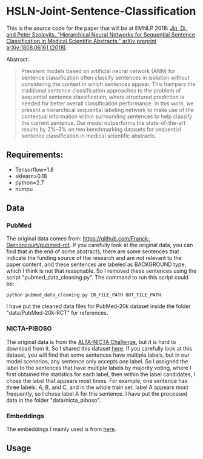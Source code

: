 # HSLN-Joint-Sentence-Classification
This is the source code for the paper that will be at EMNLP 2018: [Jin, Di, and Peter Szolovits. "Hierarchical Neural Networks for Sequential Sentence Classification in Medical Scientific Abstracts." arXiv preprint arXiv:1808.06161 (2018)](https://arxiv.org/abs/1808.06161).

Abstract:

>Prevalent models based on artificial neural network (ANN) for sentence classification often classify sentences in isolation without considering the context in which sentences appear. This hampers the traditional sentence classification approaches to the problem of sequential sentence classification, where structured prediction is needed for better overall classification performance. In this work, we present a hierarchical sequential labeling network to make use of the contextual information within surrounding sentences to help classify the current sentence. Our model outperforms the state-of-the-art results by 2%-3% on two benchmarking datasets for sequential sentence classification in medical scientific abstracts.

## Requirements:

* Tensorflow=1.8
* sklearn>0.18
* python=2.7
* numpu

## Data
### PubMed
The original data comes from: https://github.com/Franck-Dernoncourt/pubmed-rct. If you carefully look at the original data, you can find that in the end of some abstracts, there are some sentences that indicate the funding source of the research and are not relevant to the paper content, and these sentences are labeled as BACKGROUND type, which I think is not that reasonable. So I removed these sentences using the script "pubmed_data_cleaning.py". The command to run this script could be:

```
python pubmed_data_cleaning.py IN_FILE_PATH OUT_FILE_PATH
```

I have put the cleaned data files for PubMed-20k dataset inside the folder "data/PubMed-20k-RCT" for references.

### NICTA-PIBOSO
The original data is from the [ALTA-NICTA Challenge](https://www.kaggle.com/c/alta-nicta-challenge2), but it is hard to download from it. So I shared this dataset [here](https://github.com/jind11/NICTA-PIBOSO-Dataset). If you carefully look at this dataset, you will find that some sentences have multiple labels, but in our model scenerios, any sentence only accepts one label. So I assigned the label to the sentences that have multiple labels by majority voting, where I first obtained the statistics for each label, then within the label candidates, I chose the label that appears most times. For example, one sentence has three labels: A, B, and C, and in the whole train set, label A appears most frequently, so I chose label A for this sentence. I have put the processed data in the folder "data/nicta_piboso".

### Embeddings
The embeddings I mainly used is from [here](http://bio.nlplab.org/).

## Usage
